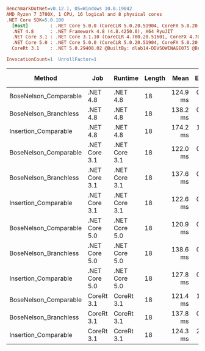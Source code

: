 ``` ini

BenchmarkDotNet=v0.12.1, OS=Windows 10.0.19042
AMD Ryzen 7 3700X, 1 CPU, 16 logical and 8 physical cores
.NET Core SDK=5.0.100
  [Host]        : .NET Core 5.0.0 (CoreCLR 5.0.20.51904, CoreFX 5.0.20.51904), X64 RyuJIT
  .NET 4.8      : .NET Framework 4.8 (4.8.4250.0), X64 RyuJIT
  .NET Core 3.1 : .NET Core 3.1.10 (CoreCLR 4.700.20.51601, CoreFX 4.700.20.51901), X64 RyuJIT
  .NET Core 5.0 : .NET Core 5.0.0 (CoreCLR 5.0.20.51904, CoreFX 5.0.20.51904), X64 RyuJIT
  CoreRt 3.1    : .NET 5.0.29408.02 @BuiltBy: dlab14-DDVSOWINAGE075 @Branch: master @Commit: 4ce1c21ac0d4d1a3b7f7a548214966f69ac9f199, X64 AOT

InvocationCount=1  UnrollFactor=1  

```
|                Method |           Job |       Runtime | Length |     Mean |   Error |  StdDev | Gen 0 | Gen 1 | Gen 2 | Allocated |
|---------------------- |-------------- |-------------- |------- |---------:|--------:|--------:|------:|------:|------:|----------:|
| BoseNelson_Comparable |      .NET 4.8 |      .NET 4.8 |     18 | 124.9 ms | 0.35 ms | 0.31 ms |     - |     - |     - |         - |
| BoseNelson_Branchless |      .NET 4.8 |      .NET 4.8 |     18 | 138.2 ms | 0.27 ms | 0.23 ms |     - |     - |     - |         - |
|  Insertion_Comparable |      .NET 4.8 |      .NET 4.8 |     18 | 174.2 ms | 1.55 ms | 1.45 ms |     - |     - |     - |         - |
| BoseNelson_Comparable | .NET Core 3.1 | .NET Core 3.1 |     18 | 122.0 ms | 0.22 ms | 0.18 ms |     - |     - |     - |         - |
| BoseNelson_Branchless | .NET Core 3.1 | .NET Core 3.1 |     18 | 137.6 ms | 0.15 ms | 0.12 ms |     - |     - |     - |         - |
|  Insertion_Comparable | .NET Core 3.1 | .NET Core 3.1 |     18 | 122.6 ms | 0.50 ms | 0.47 ms |     - |     - |     - |         - |
| BoseNelson_Comparable | .NET Core 5.0 | .NET Core 5.0 |     18 | 120.9 ms | 0.40 ms | 0.36 ms |     - |     - |     - |         - |
| BoseNelson_Branchless | .NET Core 5.0 | .NET Core 5.0 |     18 | 138.6 ms | 0.43 ms | 0.41 ms |     - |     - |     - |         - |
|  Insertion_Comparable | .NET Core 5.0 | .NET Core 5.0 |     18 | 127.8 ms | 0.75 ms | 0.63 ms |     - |     - |     - |         - |
| BoseNelson_Comparable |    CoreRt 3.1 |    CoreRt 3.1 |     18 | 121.4 ms | 1.47 ms | 1.38 ms |     - |     - |     - |         - |
| BoseNelson_Branchless |    CoreRt 3.1 |    CoreRt 3.1 |     18 | 137.8 ms | 0.41 ms | 0.37 ms |     - |     - |     - |         - |
|  Insertion_Comparable |    CoreRt 3.1 |    CoreRt 3.1 |     18 | 124.3 ms | 2.30 ms | 2.15 ms |     - |     - |     - |         - |
